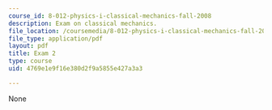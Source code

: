 ```yaml
---
course_id: 8-012-physics-i-classical-mechanics-fall-2008
description: Exam on classical mechanics.
file_location: /coursemedia/8-012-physics-i-classical-mechanics-fall-2008/4769e1e9f16e380d2f9a5855e427a3a3_exam2.pdf
file_type: application/pdf
layout: pdf
title: Exam 2
type: course
uid: 4769e1e9f16e380d2f9a5855e427a3a3

---
```

None